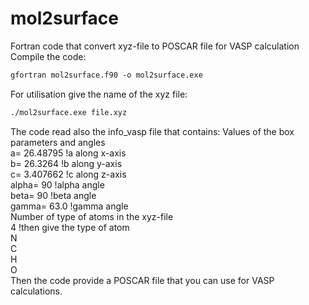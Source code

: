 # mol2surface
Fortran code that convert xyz-file to POSCAR file for VASP calculation <br />
Compile the code:
```markdown
gfortran mol2surface.f90 -o mol2surface.exe
```
For utilisation give the name of the xyz file:
```markdown
./mol2surface.exe file.xyz
```
The code read also the info_vasp file that contains:
Values of the box parameters and angles <br />
a= 26.48795                !a along x-axis <br />
b= 26.3264              !b along y-axis <br />
c= 3.407662            !c along z-axis <br />
alpha= 90              !alpha angle    <br />
beta= 90               !beta angle     <br />
gamma= 63.0            !gamma angle   <br />
Number of type of atoms in the xyz-file <br />
4                         !then give the type of atom<br />
N <br />
C <br />
H <br />
O <br />
Then the code provide a POSCAR file that you can use for VASP calculations.
